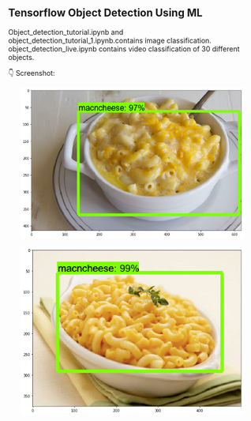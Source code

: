 ## Tensorflow Object Detection Using ML
Object_detection_tutorial.ipynb and object_detection_tutorial_1.ipynb.contains image classification. object_detection_live.ipynb contains video classification of 30 different objects.

:point_down: Screenshot:

<p align="center">
  <img src="image1.png" alt="" width="90%" height="50%">
</p>


<p align="center">
  <img src="image2.png" alt="" width="90%" height="50%">
</p>
